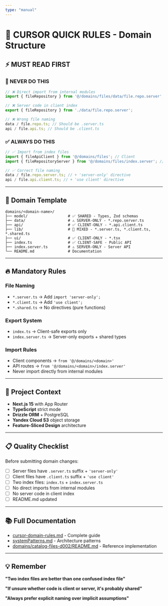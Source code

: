 ```yaml
---
type: "manual"
---
```


# 🎯 CURSOR QUICK RULES - Domain Structure

## ⚡ MUST READ FIRST

### 🚫 NEVER DO THIS

```typescript
// ❌ Direct import from internal modules
import { fileRepository } from '@/domains/files/data/file.repo.server';

// ❌ Server code in client index
export { fileRepository } from './data/file.repo.server';

// ❌ Wrong file naming
data / file.repo.ts; // Should be .server.ts
api / file.api.ts; // Should be .client.ts
```

### ✅ ALWAYS DO THIS

```typescript
// ✅ Import from index files
import { fileApiClient } from '@/domains/files'; // Client
import { fileRepositoryServer } from '@/domains/files/index.server'; // Server

// ✅ Correct file naming
data / file.repo.server.ts; // + 'server-only' directive
api / file.api.client.ts; // + 'use client' directive
```

---

## 📁 Domain Template

```
domains/<domain-name>/
├── model/                  # ✅ SHARED - Types, Zod schemas
├── data/                   # ⚠️ SERVER-ONLY - *.repo.server.ts
├── api/                    # ✅ CLIENT-ONLY - *.api.client.ts
├── lib/                    # 🔄 MIXED - *.server.ts, *.client.ts, *.shared.ts
├── ui/                     # ✅ CLIENT-ONLY - *.tsx
├── index.ts                # ✅ CLIENT-SAFE - Public API
├── index.server.ts         # ⚠️ SERVER-ONLY - Server API
└── README.md               # Documentation
```

---

## 🔥 Mandatory Rules

### File Naming

- `*.server.ts` → Add `import 'server-only';`
- `*.client.ts` → Add `'use client';`
- `*.shared.ts` → No directives (pure functions)

### Export System

- `index.ts` → Client-safe exports only
- `index.server.ts` → Server-only exports + shared types

### Import Rules

- Client components → `from '@/domains/<domain>'`
- API routes → `from '@/domains/<domain>/index.server'`
- Never import directly from internal modules

---

## 🎯 Project Context

- **Next.js 15** with App Router
- **TypeScript** strict mode
- **Drizzle ORM** + PostgreSQL
- **Yandex Cloud S3** object storage
- **Feature-Sliced Design** architecture

---

## 📋 Quality Checklist

Before submitting domain changes:

- [ ] Server files have `.server.ts` suffix + `'server-only'`
- [ ] Client files have `.client.ts` suffix + `'use client'`
- [ ] Two index files: `index.ts` + `index.server.ts`
- [ ] No direct imports from internal modules
- [ ] No server code in client index
- [ ] README.md updated

---

## 📚 Full Documentation

- [cursor-domain-rules.md](./cursor-domain-rules.md) - Complete guide
- [systemPatterns.md](./systemPatterns.md) - Architecture patterns
- [domains/catalog-files-d002/README.md](../domains/catalog-files-d002/README.md) - Reference implementation

---

## 💡 Remember

**"Two index files are better than one confused index file"**

**"If unsure whether code is client or server, it's probably shared"**

**"Always prefer explicit naming over implicit assumptions"**
